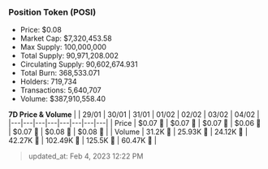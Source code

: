 
  ### Position Token (POSI)
  - Price: $0.08
  - Market Cap: $7,320,453.58
  - Max Supply: 100,000,000
  - Total Supply: 90,971,208.002
  - Circulating Supply: 90,602,674.931
  - Total Burn: 368,533.071
  - Holders: 719,734
  - Transactions: 5,640,707
  - Volume: $387,910,558.40

  **7D Price & Volume**
  | | 29&#x2F;01 | 30&#x2F;01 | 31&#x2F;01 | 01&#x2F;02 | 02&#x2F;02 | 03&#x2F;02 | 04&#x2F;02 |
  |---|---|---|---|---|---|---|---|
  | Price | $0.07 🚀 | $0.07 🔻 | $0.07 🔻 | $0.06 🔻 | $0.07 🚀 | $0.08 🚀 | $0.08 🚀 |
  | Volume | 31.2K 🔻 | 25.93K 🔻 | 24.12K 🔻 | 42.27K 🚀 | 102.49K 🚀 | 125.5K 🚀 | 60.47K 🔻 |

  > updated_at: Feb 4, 2023 12:22 PM
